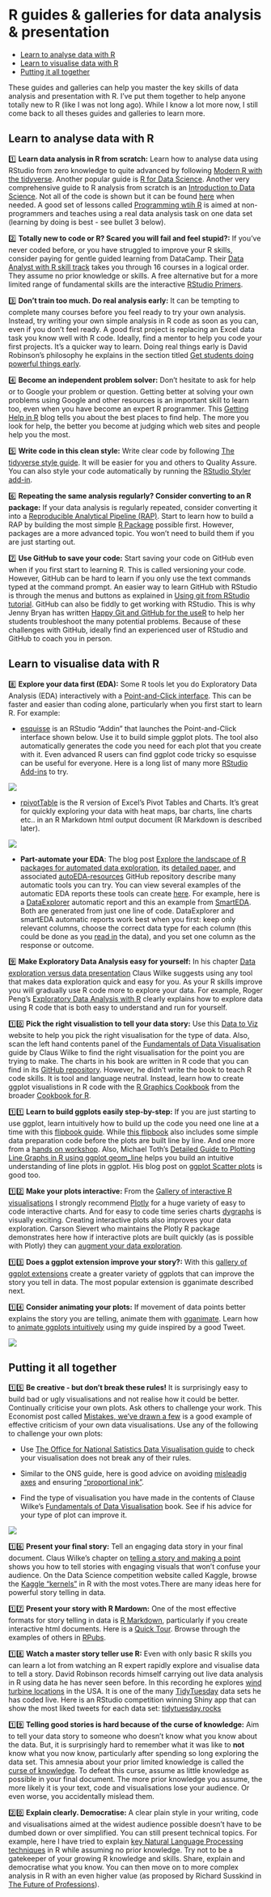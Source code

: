 R guides & galleries for data analysis & presentation
================

  - [Learn to analyse data with R](#learn-to-analyse-data-with-r)
  - [Learn to visualise data with R](#learn-to-visualise-data-with-r)
  - [Putting it all together](#putting-it-all-together)

These guides and galleries can help you master the key skills of data
analysis and presentation with R. I’ve put them together to help anyone
totally new to R (like I was not long ago). While I know a lot more now,
I still come back to all theses guides and galleries to learn more.

## Learn to analyse data with R

:one: **Learn data analysis in R from scratch:** Learn how to analyse
data using RStudio from zero knowledge to quite advanced by following
[Modern R with the tidyverse](https://b-rodrigues.github.io/modern_R/).
Another popular guide is [R for Data Science](https://r4ds.had.co.nz).
Another very comprehensive guide to R analysis from scratch is an
[Introduction to Data Science](https://rafalab.github.io/dsbook/). Not
all of the code is shown but it can be found
[here](https://github.com/rafalab/dsbook) when needed. A good set of
lessons called [Programming wtih
R](http://swcarpentry.github.io/r-novice-inflammation/) is aimed at
non-programmers and teaches using a real data analysis task on one data
set (learning by doing is best - see bullet 3 below).

:two: **Totally new to code or R? Scared you will fail and feel
stupid?:** If you’ve never coded before, or you have struggled to
improve your R skills, consider paying for gentle guided learning from
DataCamp. Their [Data Analyst with R skill
track](https://www.datacamp.com/tracks/data-analyst-with-r) takes you
through 16 courses in a logical order. They assume no prior knowledge or
skills. A free alternative but for a more limited range of fundamental
skills are the interactive [RStudio
Primers](https://rstudio.cloud/learn/primers).

:three: **Don’t train too much. Do real analysis early:** It can be
tempting to complete many courses before you feel ready to try your own
analysis. Instead, try writing your own simple analysis in R code as
soon as you can, even if you don’t feel ready. A good first project is
replacing an Excel data task you know well with R code. Ideally, find a
mentor to help you code your first projects. It’s a quicker way to
learn. Doing real things early is David Robinson’s philosophy he
explains in the section titled [Get students doing powerful things
early](http://varianceexplained.org/r/teach-tidyverse/).

:four: **Become an independent problem solver:** Don’t hesitate to ask
for help or to Google your problem or question. Getting better at
solving your own problems using Google and other resources is an
important skill to learn too, even when you have become an expert R
programmer. This [Getting Help in
R](https://blog.rsquaredacademy.com/getting-help-in-r-updated/) blog
tells you about the best places to find help. The more you look for
help, the better you become at judging which web sites and people help
you the most.

:five: **Write code in this clean style:** Write clear code by following
[The tidyverse style guide](https://style.tidyverse.org). It will be
easier for you and others to Quality Assure. You can also style your
code automatically by running the [RStudio Styler
add-in](http://styler.r-lib.org).

:six: **Repeating the same analysis regularly? Consider converting to an
R package:** If your data analysis is regularly repeated, consider
converting it into a [Reproducible Analytical Pipeline
(RAP)](https://ukgovdatascience.github.io/rap_companion/). Start to
learn how to build a RAP by building the most simple [R
Package](https://r-pkgs.org/index.html) possible first. However,
packages are a more advanced topic. You won’t need to build them if you
are just starting out.

:seven: **Use GitHub to save your code:** Start saving your code on
GitHub even when if you first start to learning R. This is called
versioning your code. However, GitHub can be hard to learn if you only
use the text commands typed at the command prompt. An easier way to
learn GitHub with RStudio is through the menus and buttons as explained
in [Using git from RStudio
tutorial](https://nceas.github.io/oss-lessons/version-control/4-getting-started-with-git-in-RStudio.html).
GitHub can also be fiddly to get working with RStudio. This is why Jenny
Bryan has written [Happy Git and GitHub for the
useR](https://happygitwithr.com/) to help her students troubleshoot the
many potential problems. Because of these challenges with GitHub,
ideally find an experienced user of RStudio and GitHub to coach you in
person.

## Learn to visualise data with R

:eight: **Explore your data first (EDA):** Some R tools let you do
Exploratory Data Analysis (EDA) interactively with a [Point-and-Click
interface](https://en.wikipedia.org/wiki/Point_and_click). This can be
faster and easier than coding alone, particularly when you first start
to learn R. For example:

  - [esquisse](https://github.com/dreamRs/esquisse) is an RStudio
    “Addin” that launches the Point-and-Click interface shown below.
    Use it to build simple ggplot plots. The tool also automatically
    generates the code you need for each plot that you create with it.
    Even advanced R users can find ggplot code tricky so esquisse can be
    useful for everyone. Here is a long list of many more [RStudio
    Add-ins](https://github.com/daattali/addinslist) to try.

![](https://raw.githubusercontent.com/dreamRs/esquisse/master/man/figures/esquisse.gif)

  - [rpivotTable](https://cran.r-project.org/web/packages/rpivotTable/vignettes/rpivotTableIntroduction.html)
    is the R version of Excel’s Pivot Tables and Charts. It’s great for
    quickly exploring your data with heat maps, bar charts, line charts
    etc.. in an R Markdown html output document (R Markdown is described
    later).

![](https://raw.githubusercontent.com/nicolaskruchten/pivottable/master/images/animation.gif)

  - **Part-automate your EDA**: The blog post [Explore the landscape of
    R packages for automated data
    exploration](http://smarterpoland.pl/index.php/2019/04/explore-the-landscape-of-r-packages-for-automated-data-exploration/),
    its [detailed paper](https://arxiv.org/pdf/1904.02101.pdf), and
    associated
    [autoEDA-resources](https://github.com/mstaniak/autoEDA-resources)
    GitHub repository describe many automatic tools you can try. You can
    view several examples of the automatic EDA reports these tools can
    create
    [here](https://github.com/mstaniak/autoEDA-resources/tree/master/autoEDA-paper/plots).
    For example, here is a
    [DataExplorer](https://github.com/mstaniak/autoEDA-resources/blob/master/autoEDA-paper/plots/DataExplorer/dataexplorer_example.pdf)
    automatic report and this an example from
    [SmartEDA](https://github.com/mstaniak/autoEDA-resources/blob/master/autoEDA-paper/plots/SmartEDA/smarteda_report_target.pdf).
    Both are generated from just one line of code. DataExplorer and
    smartEDA automatic reports work best when you first: keep only
    relevant columns, choose the correct data type for each column (this
    could be done as you [read
    in](https://www.r-bloggers.com/using-colclasses-to-load-data-more-quickly-in-r/)
    the data), and you set one column as the response or outcome.

:nine: **Make Exploratory Data Analysis easy for yourself:** In his
chapter [Data exploration versus data
presentation](https://serialmentor.com/dataviz/choosing-visualization-software.html#data-exploration-versus-data-presentation)
Claus Wilke suggests using any tool that makes data exploration quick
and easy for you. As your R skills improve you will gradually use R code
more to explore your data. For example, Roger Peng’s [Exploratory Data
Analysis with R](https://bookdown.org/rdpeng/exdata/) clearly explains
how to explore data using R code that is both easy to understand and run
for yourself.

:one::zero: **Pick the right visualistion to tell your data story:** Use
this [Data to Viz](https://www.data-to-viz.com/) website to help you
pick the right visualisation for the type of data. Also, scan the left
hand contents panel of the [Fundamentals of Data
Visualisation](https://serialmentor.com/dataviz/) guide by Claus Wilke
to find the right visualisation for the point you are trying to make.
The charts in his book are written in R code that you can find in its
[GitHub repository](https://github.com/clauswilke/dataviz). However, he
didn’t write the book to teach R code skills. It is tool and language
neutral. Instead, learn how to create ggplot visualistions in R code
with the [R Graphics Cookbook](https://r-graphics.org/) from the broader
[Cookbook for R](http://www.cookbook-r.com).

:one::one: **Learn to build ggplots easily step-by-step:** If you are
just starting to use ggplot, learn intuitively how to build up the code
you need one line at a time with this [flipbook
guide](https://evamaerey.github.io/ggplot_flipbook/ggplot_flipbook_xaringan.html#1).
While [this
flipbook](https://evamaerey.github.io/tidyverse_in_action/tidyverse_in_action.html#1)
also includes some simple data preparation code before the plots are
built line by line. And one more from a [hands on
workshop](https://djnavarro.github.io/satrdayjoburg/slides/#1). Also,
Michael Toth’s [Detailed Guide to Plotting Line Graphs in R using ggplot
geom\_line](https://michaeltoth.me/a-detailed-guide-to-plotting-line-graphs-in-r-using-ggplot-geom_line.html)
helps you build an intuitive understanding of line plots in ggplot. His
blog post on [ggplot Scatter
plots](https://michaeltoth.me/a-detailed-guide-to-the-ggplot-scatter-plot-in-r.html#a-detailed-guide-to-the-ggplot-scatter-plot-in-r)
is good too.

:one::two: **Make your plots interactive:** From the [Gallery of
interactive R visualisations](http://gallery.htmlwidgets.org/) I
strongly recommend [Plotly](https://plot.ly/r/) for a huge variety of
easy to code interactive charts. And for easy to code time series charts
[dygraphs](http://rstudio.github.io/dygraphs/) is visually exciting.
Creating interactive plots also improves your data exploration. Carson
Sievert who maintains the Plotly R package demonstrates here how if
interactive plots are built quickly (as is possible with Plotly) they
can [augment your data
exploration](https://talks.cpsievert.me/20180202/#1).

:one::three: **Does a ggplot extension improve your story?:** With this
[gallery of ggplot extensions](https://www.ggplot2-exts.org/gallery/)
create a greater variety of ggplots that can improve the story you tell
in data. The most popular extension is gganimate described next.

:one::four: **Consider animating your plots:** If movement of data
points better explains the story you are telling, animate them with
[gganimate](https://github.com/billster45/gganimate-experiments/blob/master/README.md).
Learn how to [animate ggplots
intuitively](https://github.com/billster45/gganimate-experiments/blob/master/README.md)
using my guide inspired by a good Tweet.

![](images/gapminder.gif)

## Putting it all together

:one::five: **Be creative - but don’t break these rules\!** It is
surprisingly easy to build bad or ugly visualisations and not realise
how it could be better. Continually criticise your own plots. Ask others
to challenge your work. This Economist post called [Mistakes, we’ve
drawn a
few](https://medium.economist.com/mistakes-weve-drawn-a-few-8cdd8a42d368)
is a good example of effective criticism of your own data
visualisations. Use any of the following to challenge your own plots:

  - Use [The Office for National Satistics Data Visualisation
    guide](https://style.ons.gov.uk/category/data-visualisation/) to
    check your visualisation does not break any of their rules.

  - Similar to the ONS guide, here is good advice on avoiding [misleadig
    axes](https://callingbullshit.org/tools/tools_misleading_axes.html)
    and ensuring [“proportional
    ink”](https://callingbullshit.org/tools/tools_proportional_ink.html).

  - Find the type of visualisation you have made in the contents of
    Clause Wilke’s [Fundamentals of Data
    Visualisation](https://serialmentor.com/dataviz/) book. See if his
    advice for your type of plot can improve it.

![](images/plot2by2.png)

:one::six: **Present your final story:** Tell an engaging data story in
your final document. Claus Wilke’s chapter on [telling a story and
making a point](https://serialmentor.com/dataviz/telling-a-story.html)
shows you how to tell stories with engaging visuals that won’t confuse
your audience. On the Data Science competition website called Kaggle,
browse the [Kaggle
“kernels”](https://www.kaggle.com/kernels?sortBy=voteCount&group=everyone&pageSize=20&language=R)
in R with the most votes.There are many ideas here for powerful story
telling in data.

:one::seven: **Present your story with R Mardown:** One of the most
effective formats for story telling in data is [R
Markdown](https://rmarkdown.rstudio.com/gallery.html), particularly if
you create interactive html documents. Here is a [Quick
Tour](https://rmarkdown.rstudio.com/authoring_quick_tour.html). Browse
through the examples of others in [RPubs](https://rpubs.com/).

:one::eight: **Watch a master story teller use R:** Even with only basic
R skills you can learn a lot from watching an R expert rapidly explore
and visualise data to tell a story. David Robinson records himself
carrying out live data analysis in R using data he has never seen
before. In this recording he explores [wind turbine
locations](https://youtu.be/O1oDIQV6VKU) in the USA. It is one of the
many [TidyTuesday](https://github.com/rfordatascience/tidytuesday) data
sets he has coded live. Here is an RStudio competition winning Shiny app
that can show the most liked tweets for each data set:
[tidytuesday.rocks](https://nsgrantham.shinyapps.io/tidytuesdayrocks/)

:one::nine: **Telling good stories is hard because of the curse of
knowledge:** Aim to tell your data story to someone who doesn’t know
what you know about the data. But, it is surprisingly hard to remember
what it was like to **not** know what you now know, particularly after
spending so long exploring the data set. This amnesia about your prior
limited knowledge is called the [curse of
knowledge](https://en.wikipedia.org/wiki/The_Sense_of_Style#The_curse_of_knowledge).
To defeat this curse, assume as little knowledge as possible in your
final document. The more prior knowledge you assume, the more likely it
is your text, code and visualisations lose your audience. Or even worse,
you accidentally mislead them.

:two::zero: **Explain clearly. Democratise:** A clear plain style in
your writing, code and visualisations aimed at the widest audience
possible doesn’t have to be dumbed down or over simplified. You can
still present technical topics. For example, here I have tried to
explain [key Natural Language Processing
techniques](https://github.com/billster45/NLP-Intuition/blob/master/README.md)
in R while assuming no prior knowledge. Try not to be a gatekeeper of
your growing R knowledge and skills. Share, explain and democratise what
you know. You can then move on to more complex analysis in R with an
even higher value (as proposed by Richard Susskind in [The Future of
Professions](https://www.amazon.co.uk/dp/0198713398/)).
